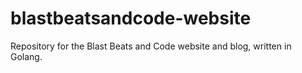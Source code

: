 # blastbeatsandcode-website
Repository for the Blast Beats and Code website and blog, written in Golang.
